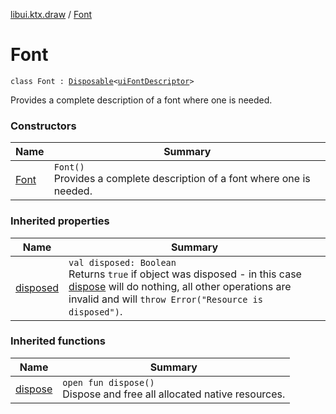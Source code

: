 [libui.ktx.draw](../README.md) / [Font](README.md)

# Font

`class Font : `[`Disposable`](../../libui.ktx/-disposable/README.md)`<`[`uiFontDescriptor`](../../libui/ui-font-descriptor/README.md)`>`

Provides a complete description of a font where one is needed.

### Constructors

| Name | Summary |
|---|---|
| [Font](-font.md) | `Font()`<br>Provides a complete description of a font where one is needed. |

### Inherited properties

| Name | Summary |
|---|---|
| [disposed](../../libui.ktx/-disposable/disposed.md) | `val disposed: Boolean`<br>Returns `true` if object was disposed - in this case [dispose](../../libui.ktx/-disposable/dispose.md) will do nothing, all other operations are invalid and will `throw Error("Resource is disposed")`. |

### Inherited functions

| Name | Summary |
|---|---|
| [dispose](../../libui.ktx/-disposable/dispose.md) | `open fun dispose()`<br>Dispose and free all allocated native resources. |
